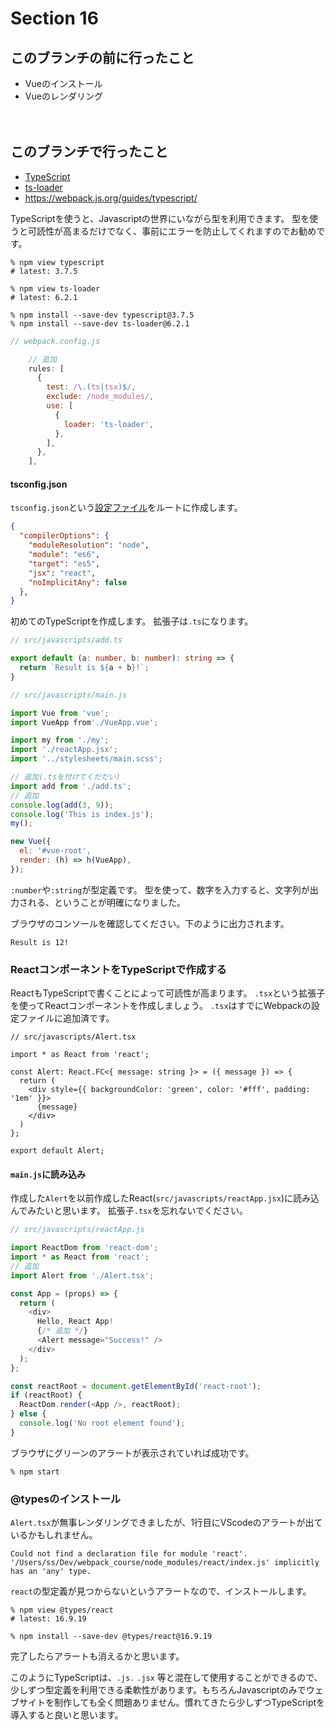# Section 16

このブランチの前に行ったこと
--------------------------------

- Vueのインストール
- Vueのレンダリング

　　
　　

このブランチで行ったこと
--------------------------------

- [TypeScript](https://www.typescriptlang.org/)
- [ts-loader](https://github.com/TypeStrong/ts-loader)
- https://webpack.js.org/guides/typescript/

TypeScriptを使うと、Javascriptの世界にいながら型を利用できます。
型を使うと可読性が高まるだけでなく、事前にエラーを防止してくれますのでお勧めです。

```shell
% npm view typescript
# latest: 3.7.5

% npm view ts-loader
# latest: 6.2.1

% npm install --save-dev typescript@3.7.5
% npm install --save-dev ts-loader@6.2.1
```

```js
// webpack.config.js

    // 追加
    rules: [
      {
        test: /\.(ts|tsx)$/,
        exclude: /node_modules/,
        use: [
          {
            loader: 'ts-loader',
          },
        ],
      },
    ],
```

#### tsconfig.json

`tsconfig.json`という[設定ファイル](https://webpack.js.org/guides/typescript/#basic-setup)をルートに作成します。

```json
{
  "compilerOptions": {
    "moduleResolution": "node",
    "module": "es6",
    "target": "es5",
    "jsx": "react",
    "noImplicitAny": false
  },
}
```

初めてのTypeScriptを作成します。
拡張子は`.ts`になります。

```ts
// src/javascripts/add.ts

export default (a: number, b: number): string => {
  return `Result is ${a + b}!`;
}
```

```js
// src/javascripts/main.js

import Vue from 'vue';
import VueApp from'./VueApp.vue';

import my from './my';
import './reactApp.jsx';
import '../stylesheets/main.scss';

// 追加(.tsを付けてくだだい)
import add from './add.ts';
// 追加
console.log(add(3, 9));
console.log('This is index.js');
my();

new Vue({
  el: '#vue-root',
  render: (h) => h(VueApp),
});

```

`:number`や`:string`が型定義です。
型を使って、数字を入力すると、文字列が出力される、ということが明確になりました。

ブラウザのコンソールを確認してください。下のように出力されます。

```
Result is 12!
```


### ReactコンポーネントをTypeScriptで作成する

ReactもTypeScriptで書くことによって可読性が高まります。
`.tsx`という拡張子を使ってReactコンポーネントを作成しましょう。
`.tsx`はすでにWebpackの設定ファイルに追加済です。

```tsx
// src/javascripts/Alert.tsx

import * as React from 'react';

const Alert: React.FC<{ message: string }> = ({ message }) => {
  return (
    <div style={{ backgroundColor: 'green', color: '#fff', padding: '1em' }}>
      {message}
    </div>
  )
};

export default Alert;
```

#### `main.js`に読み込み

作成した`Alert`を以前作成したReact(`src/javascripts/reactApp.jsx`)に読み込んでみたいと思います。
拡張子`.tsx`を忘れないでください。

```js
// src/javascripts/reactApp.js

import ReactDom from 'react-dom';
import * as React from 'react';
// 追加
import Alert from './Alert.tsx';

const App = (props) => {
  return (
    <div>
      Hello, React App!
      {/* 追加 */}
      <Alert message="Success!" />
    </div>
  );
};

const reactRoot = document.getElementById('react-root');
if (reactRoot) {
  ReactDom.render(<App />, reactRoot);
} else {
  console.log('No root element found');
}
```

ブラウザにグリーンのアラートが表示されていれば成功です。

```shell
% npm start
```

### @typesのインストール

`Alert.tsx`が無事レンダリングできましたが、1行目にVScodeのアラートが出ているかもしれません。

```
Could not find a declaration file for module 'react'. '/Users/ss/Dev/webpack_course/node_modules/react/index.js' implicitly has an 'any' type.
```

`react`の型定義が見つからないというアラートなので、インストールします。

```shell
% npm view @types/react
# latest: 16.9.19

% npm install --save-dev @types/react@16.9.19
```

完了したらアラートも消えるかと思います。

このようにTypeScriptは、`.js.` `.jsx` 等と混在して使用することができるので、少しずつ型定義を利用できる柔軟性があります。もちろんJavascriptのみでウェブサイトを制作しても全く問題ありません。慣れてきたら少しずつTypeScriptを導入すると良いと思います。
